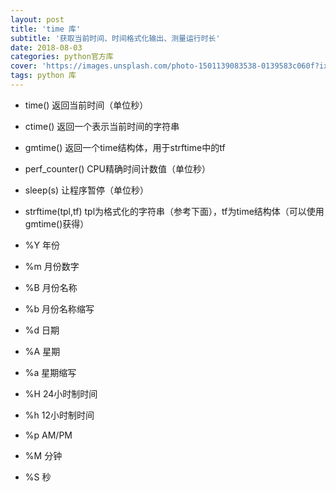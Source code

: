 ```yaml
---
layout: post
title: 'time 库'
subtitle: '获取当前时间、时间格式化输出、测量运行时长'
date: 2018-08-03
categories: python官方库
cover: 'https://images.unsplash.com/photo-1501139083538-0139583c060f?ixlib=rb-0.3.5&ixid=eyJhcHBfaWQiOjEyMDd9&s=d34293717666869c9f8d26d353e1bb24&auto=format&fit=crop&w=2550&q=80'
tags: python 库
---
```


* time()    返回当前时间（单位秒）
* ctime()    返回一个表示当前时间的字符串
* gmtime()    返回一个time结构体，用于strftime中的tf
* perf_counter()    CPU精确时间计数值（单位秒）
* sleep(s)    让程序暂停（单位秒）

* strftime(tpl,tf)   tpl为格式化的字符串（参考下面），tf为time结构体（可以使用gmtime()获得）
* %Y    年份
* %m    月份数字
* %B    月份名称
* %b    月份名称缩写
* %d    日期
* %A    星期
* %a    星期缩写
* %H    24小时制时间
* %h    12小时制时间
* %p    AM/PM
* %M    分钟
* %S    秒
